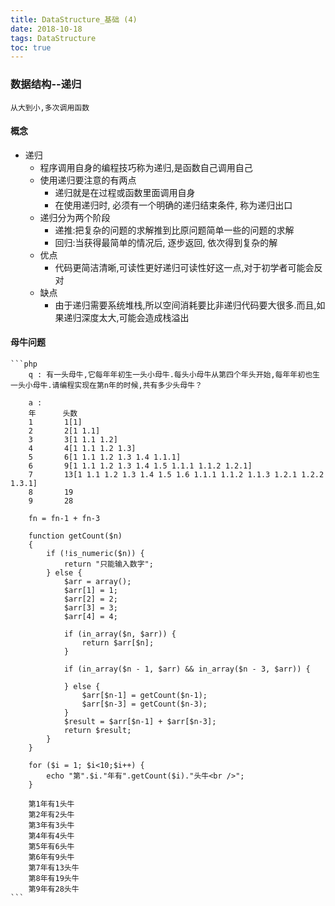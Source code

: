 ```yaml
---
title: DataStructure_基础 (4)
date: 2018-10-18
tags: DataStructure
toc: true
---
```


### 数据结构--递归
    从大到小,多次调用函数

<!-- more -->

#### 概念
- 递归
    * 程序调用自身的编程技巧称为递归,是函数自己调用自己
    * 使用递归要注意的有两点
        * 递归就是在过程或函数里面调用自身
        * 在使用递归时, 必须有一个明确的递归结束条件, 称为递归出口
    * 递归分为两个阶段
        * 递推:把复杂的问题的求解推到比原问题简单一些的问题的求解
        * 回归:当获得最简单的情况后, 逐步返回, 依次得到复杂的解
    * 优点
        * 代码更简洁清晰,可读性更好递归可读性好这一点,对于初学者可能会反对
    * 缺点
        * 由于递归需要系统堆栈,所以空间消耗要比非递归代码要大很多.而且,如果递归深度太大,可能会造成栈溢出

#### 母牛问题
    ```php
        q : 有一头母牛,它每年年初生一头小母牛.每头小母牛从第四个年头开始,每年年初也生一头小母牛.请编程实现在第n年的时候,共有多少头母牛？
        
        a :
        年      头数
        1       1[1]
        2       2[1 1.1]
        3       3[1 1.1 1.2]
        4       4[1 1.1 1.2 1.3]
        5       6[1 1.1 1.2 1.3 1.4 1.1.1]
        6       9[1 1.1 1.2 1.3 1.4 1.5 1.1.1 1.1.2 1.2.1]
        7       13[1 1.1 1.2 1.3 1.4 1.5 1.6 1.1.1 1.1.2 1.1.3 1.2.1 1.2.2 1.3.1]
        8       19
        9       28

        fn = fn-1 + fn-3

        function getCount($n) 
        {
            if (!is_numeric($n)) {
                return "只能输入数字";
            } else {
                $arr = array();
                $arr[1] = 1;
                $arr[2] = 2;
                $arr[3] = 3;
                $arr[4] = 4;

                if (in_array($n, $arr)) {
                    return $arr[$n];
                }

                if (in_array($n - 1, $arr) && in_array($n - 3, $arr)) {
                    
                } else {
                    $arr[$n-1] = getCount($n-1);
                    $arr[$n-3] = getCount($n-3);
                }
                $result = $arr[$n-1] + $arr[$n-3];
                return $result;
            }
        }

        for ($i = 1; $i<10;$i++) {
            echo "第".$i."年有".getCount($i)."头牛<br />";
        }

        第1年有1头牛
        第2年有2头牛
        第3年有3头牛
        第4年有4头牛
        第5年有6头牛
        第6年有9头牛
        第7年有13头牛
        第8年有19头牛
        第9年有28头牛
    ```
